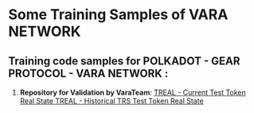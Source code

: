 # Some Training Samples of VARA NETWORK

## Training code samples for POLKADOT - GEAR PROTOCOL - VARA NETWORK : 
1. **Repository for Validation by VaraTeam**:
   [TREAL - Current Test Token Real State  ](https://github.com/StayGoldCrypto/TREAL/tree/main/training/mvp/backend-app/ttreal-token)
   [TREAL - Historical TRS Test Token Real State ](samples/TRS-token-real-state/trs_token_vara)
